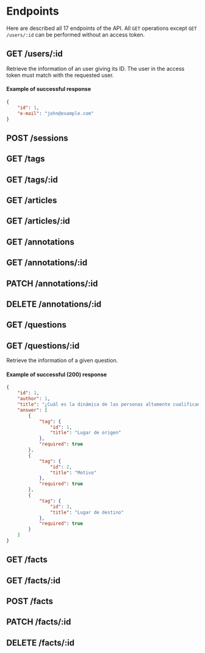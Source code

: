 # Endpoints

Here are described all 17 endpoints of the API. All `GET` operations except `GET /users/:id` can be performed without an access token.

## GET /users/:id

Retrieve the information of an user giving its ID. The user in the access token must match with the requested user.

#### Example of successful response

```json
{
    "id": 1,
    "e-mail": "john@example.com"
}
```

## POST /sessions
## GET /tags
## GET /tags/:id
## GET /articles
## GET /articles/:id
## GET /annotations
## GET /annotations/:id
## PATCH /annotations/:id
## DELETE /annotations/:id
## GET /questions
## GET /questions/:id

Retrieve the information of a given question.

#### Example of successful (**200**) response

```json
{
    "id": 1,
    "author": 1,
    "title": "¿Cuál es la dinámica de las personas altamente cualificadas?",
    "answer": [
        {
            "tag": {
                "id": 1,
                "title": "Lugar de origen"
            },
            "required": true
        },
        {
            "tag": {
                "id": 2,
                "title": "Motivo"
            },
            "required": true
        },
        {
            "tag": {
                "id": 3,
                "title": "Lugar de destino"
            },
            "required": true
        }
    ]
}
```

## GET /facts
## GET /facts/:id
## POST /facts
## PATCH /facts/:id
## DELETE /facts/:id
